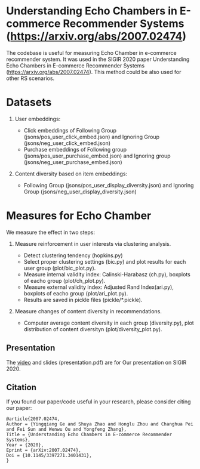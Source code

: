 # Understanding Echo Chambers in E-commerce Recommender Systems (https://arxiv.org/abs/2007.02474)

The codebase is useful for measuring Echo Chamber in e-commerce recommender system. It was used in the SIGIR 2020 paper Understanding Echo Chambers in E-commerce Recommender Systems (https://arxiv.org/abs/2007.02474). This method could be also used for other RS scenarios.

# Datasets

1. User embeddings:

    * Click embeddings of Following Group (jsons/pos_user_click_embed.json) and Ignoring Group (jsons/neg_user_click_embed.json)
    * Purchase embeddings of Following group (jsons/pos_user_purchase_embed.json) and Ignoring group (jsons/neg_user_purchase_embed.json)

2. Content diversity based on item embeddings:
    * Following Group (jsons/pos_user_display_diversity.json) and Ignoring Group (jsons/neg_user_display_diversity.json)
# Measures for Echo Chamber
We measure the effect in two steps:

1. Measure reinforcement in user interests via clustering analysis.

    * Detect clustering tendency (hopkins.py)
    * Select proper clustering settings (bic.py) and plot results for each user group (plot/bic_plot.py).
    * Measure internal validity index: Calinski-Harabasz (ch.py), boxplots of eacho group (plot/ch_plot.py).
    * Measure external validity index: Adjusted Rand Index(ari.py), boxplots of eacho group (plot/ari_plot.py).
    * Results are saved in pickle files (pickle/*.pickle).
2. Measure changes of content diversity in recommendations.

    * Computer average content diversity in each group (diversity.py), plot distribution of content diversityn (plot/diversity_plot.py).


## Presentation
The [video](https://github.com/szhaofelicia/EchoChamberInEcommerce/blob/master/ind0007.mp4) and slides (presentation.pdf) are for Our presentation on SIGIR 2020.


## Citation

If you found our paper/code useful in your research, please consider citing
our paper:

```
@article{2007.02474,
Author = {Yingqiang Ge and Shuya Zhao and Honglu Zhou and Changhua Pei and Fei Sun and Wenwu Ou and Yongfeng Zhang},
Title = {Understanding Echo Chambers in E-commerce Recommender Systems},
Year = {2020},
Eprint = {arXiv:2007.02474},
Doi = {10.1145/3397271.3401431},
}
```
